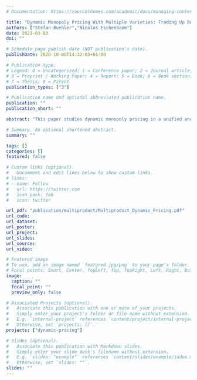 ```yaml
---
# Documentation: https://sourcethemes.com/academic/docs/managing-content/

title: "Dynamic Monopoly Pricing With Multiple Varieties: Trading Up Buyers"
authors: ["Stefan Buehler","Nicolas Eschenbaum"]
date: 2021-03-03
doi: ""

# Schedule page publish date (NOT publication's date).
publishDate: 2020-10-05T14:32:05+01:00

# Publication type.
# Legend: 0 = Uncategorized; 1 = Conference paper; 2 = Journal article;
# 3 = Preprint / Working Paper; 4 = Report; 5 = Book; 6 = Book section;
# 7 = Thesis; 8 = Patent
publication_types: ["3"]

# Publication name and optional abbreviated publication name.
publication: ""
publication_short: ""

abstract: "This paper studies dynamic monopoly pricing in a unified analytical framework that allows for multiple durable or rental varieties, as well as other settings. We show that the driving force behind dynamic pricing is the seller’s incentive to trade up consumers to higher-valued consumption options. We derive two key results. First, if there are no trading-up opportunities at static monopoly prices, the seller can do no better than set static monopoly prices and obtain the commitment profit irrespective of commitment ability. Second, if trading-up opportunities exist for any history, the seller engages in dynamic pricing by lowering prices until reaching prices that leave no trading-up opportunities in the static game and will exhaust all trading-up opportunities in finite time if the seller’s static profit is strictly positive at profit-maximizing prices that exhaust all trading-up opportunities."

# Summary. An optional shortened abstract.
summary: ""

tags: []
categories: []
featured: false

# Custom links (optional).
#   Uncomment and edit lines below to show custom links.
# links:
# - name: Follow
#   url: https://twitter.com
#   icon_pack: fab
#   icon: twitter

url_pdf: "publication/multiproduct/Multiproduct_Dynamic_Pricing.pdf"
url_code:
url_dataset:
url_poster:
url_project:
url_slides:
url_source:
url_video:

# Featured image
# To use, add an image named `featured.jpg/png` to your page's folder. 
# Focal points: Smart, Center, TopLeft, Top, TopRight, Left, Right, BottomLeft, Bottom, BottomRight.
image:
  caption: ""
  focal_point: ""
  preview_only: false

# Associated Projects (optional).
#   Associate this publication with one or more of your projects.
#   Simply enter your project's folder or file name without extension.
#   E.g. `internal-project` references `content/project/internal-project/index.md`.
#   Otherwise, set `projects: []`.
projects: ["dynamic-pricing"]

# Slides (optional).
#   Associate this publication with Markdown slides.
#   Simply enter your slide deck's filename without extension.
#   E.g. `slides: "example"` references `content/slides/example/index.md`.
#   Otherwise, set `slides: ""`.
slides: ""
---
```

